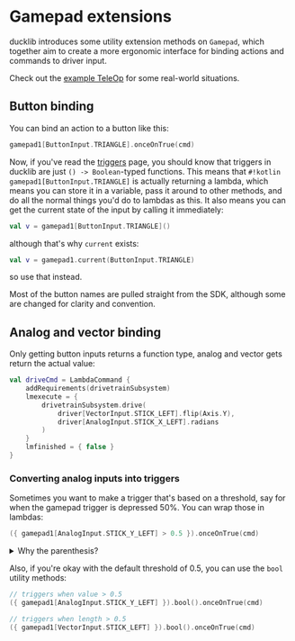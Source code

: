 # Gamepad extensions

ducklib introduces some utility extension methods on `Gamepad`,
which together aim to create a more ergonomic interface for binding actions and commands to driver input.

Check out the [example TeleOp](/example_teleop.md) for some real-world situations.

## Button binding

You can bind an action to a button like this:

```kotlin
gamepad1[ButtonInput.TRIANGLE].onceOnTrue(cmd)
```

Now, if you've read the [triggers](/Triggers/introduction.md) page,
you should know that triggers in ducklib are just `() -> Boolean`-typed functions.
This means that `#!kotlin gamepad1[ButtonInput.TRIANGLE]` is actually returning a lambda,
which means you can store it in a variable,
pass it around to other methods,
and do all the normal things you'd do to lambdas as this.
It also means you can get the current state of the input by calling it immediately:

```kotlin
val v = gamepad1[ButtonInput.TRIANGLE]()
```

although that's why `current` exists:

```kotlin
val v = gamepad1.current(ButtonInput.TRIANGLE)
```

so use that instead.

Most of the button names are pulled straight from the SDK,
although some are changed for clarity and convention.

## Analog and vector binding

Only getting button inputs returns a function type,
analog and vector gets return the actual value:

```kotlin
val driveCmd = LambdaCommand {
    addRequirements(drivetrainSubsystem)
    lmexecute = {
        drivetrainSubsystem.drive(
            driver[VectorInput.STICK_LEFT].flip(Axis.Y),
            driver[AnalogInput.STICK_X_LEFT].radians
        )
    }
    lmfinished = { false }
}
```

### Converting analog inputs into triggers

Sometimes you want to make a trigger that's based on a threshold,
say for when the gamepad trigger is depressed 50%.
You can wrap those in lambdas:

```kotlin
({ gamepad1[AnalogInput.STICK_Y_LEFT] > 0.5 }).onceOnTrue(cmd)
```

<details> <summary>Why the parenthesis?</summary>
They're to avoid parser ambiguities like this:

```kotlin
val idk = duck()

{ x }

// could be parsed as

/* statement  */ val idk = duck() { x }

// or

/* statement  */ val idk = duck()
/* expression */ { x }
```

since if a function has a function-typed parameter as the last parameter,
you can move the argument out of the parenthesis.

<p>

You can see that the latter is what we want,
but the compiler doesn't know that since it's trying to be as whitespace-agnostic as a Kotlin compiler can be.
</details>

Also, if you're okay with the default threshold of 0.5,
you can use the `bool` utility methods:

```kotlin
// triggers when value > 0.5
({ gamepad1[AnalogInput.STICK_Y_LEFT] }).bool().onceOnTrue(cmd)

// triggers when length > 0.5
({ gamepad1[VectorInput.STICK_LEFT] }).bool().onceOnTrue(cmd)
```
